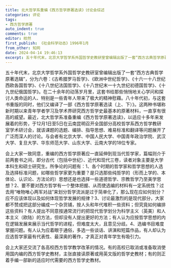 ```yaml
---
title: 北大哲学系重编《西方哲学原著选读》讨论会综述
categories: 评论
tags:
- 西方哲学原著
auto_indent: true
comments: true
editor: 皎然
first_publish: 《社会科学动态》1996年1月
from_other: 知网
date: 2024-04-14 19:46:13
excerpt: 五十年代末，北京大学哲学系外国哲学史教研室曾编辑出版了一套“西方古典哲学原著选辑”，分为六卷：《古希腊罗马哲学》、《欧洲中世纪哲学》、《十六一十八世纪西欧各国哲学》、《十八世纪法国哲学》、《十八世纪末一十九世纪初德国哲学》、《十九世纪俄国哲学》。在二十余年的动荡岁月里，这套书给那些悄悄地关心学问和探讨人类命运的人、特别是一些青年人带来了极大的精神慰藉。八十年代初，与这套书重版的同时，他们又编译了一部《西方哲学原著选读（上、下）》。这两种书堪称新时期以来青年学者学习及学术界研究西方哲学史最基本的原著材料，一直享有很高的威望。最近，北大哲学系准备重编《西方哲学原著选读》，以适应十多年来发展着的形势，于12月1日至5日在云南昆明召开全国部分高校哲学系西方哲学教研室学术研讨会，就该课题的选题、编排、指导思想、难易标准和翻译等问题展开了广泛而深人的讨论。与会者有北京大学、中国人民大学、中国青年政治学院、武汉大学、复旦大学、华东师范大学、山东大学、云南大学的18位专家。
---
```

五十年代末，北京大学哲学系外国哲学史教研室曾编辑出版了一套“西方古典哲学原著选辑”，分为六卷：《古希腊罗马哲学》、《欧洲中世纪哲学》、《十六一十八世纪西欧各国哲学》、《十八世纪法国哲学》、《十八世纪末一十九世纪初德国哲学》、《十九世纪俄国哲学》。在二十余年的动荡岁月里，这套书给那些悄悄地关心学问和探讨人类命运的人、特别是一些青年人带来了极大的精神慰藉。八十年代初，与这套书重版的同时，他们又编译了一部《西方哲学原著选读（上、下）》。这两种书堪称新时期以来青年学者学习及学术界研究西方哲学史最基本的原著材料，一直享有很高的威望。最近，北大哲学系准备重编《西方哲学原著选读》，以适应十多年来发展着的形势，于12月1日至5日在云南昆明召开全国部分高校哲学系西方哲学教研室学术研讨会，就该课题的选题、编排、指导思想、难易标准和翻译等问题展开了广泛而深人的讨论。与会者有北京大学、中国人民大学、中国青年政治学院、武汉大学、复旦大学、华东师范大学、山东大学、云南大学的18位专家。

会上大家一致同意，重编的西方哲学原著应一直延伸到现当代哲学家，篇幅则介于前两套书之间，即分古代（包括中世纪）、近代和现代三卷，读者对象主要是大学本科生和硕士研究生。所争论的问题有：1、各个时期的哲学家和哲学思想的人选及选择标准问题，如哪些哲学家更为重要？是只选那些纯哲学的（形而上学的、本体论、认识论、方法论的）思想还是也选择一些道德哲学、宗教哲学乃至美学思想？2、要不要对西方哲学有一个整体把握、从而使选编的材料有一定系统性？过去用“唯物唯心两军对战”来划分哲学流派是过于简单化了，那么现在应如何划分？应不应该体现以及如何体现哲学发展的规律？3、讨论最激烈的是现代部分，大家都不赞成把这部分编成一个杂货铺，按人头和年代堆积一些资料；但究竟如何编排这些资料？有人提出不同意按通常流行的把现代哲学划分为科学主义（英美）和人本主义（欧陆）的方法，但却没有人提出更好的方法；有人认为应按哲学思想的内在逻辑发展来展示当代哲学的进程，但难度太大，且意见分歧。4、选编书目难度掌握问题。有人认为应着眼于通俗，多选一些谈话、讲演和短篇作品，有人却认为应选哲学家最有代表性、最深奥的著作，才真正对青年学生有吸引力。

会上大家还交流了各高校西方哲学教学改革的情况。有的高校已取消或准备取消使用国内编的西方哲学史教材，主张直接读原著或用英文版的哲学史教材；有的则正着手编一部新的适应时代需要的西方哲学史教材。
